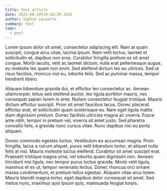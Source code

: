 ```yaml
---
title: Test article
date: 2023-08-28T19:16:39.324Z
author: Sophie Lenaerts
summary: test
tags:
  - post
---
```

Lorem ipsum dolor sit amet, consectetur adipiscing elit. Nam at quam suscipit, congue arcu vitae, lacinia ipsum. Nam velit lectus, laoreet et sollicitudin et, dapibus non eros. Curabitur fringilla pretium ex sit amet congue. Morbi iaculis, velit ac laoreet dictum, nulla erat pellentesque augue, eu molestie leo quam non enim. Sed eleifend dictum leo eu ultrices. Sed ut risus facilisis, rhoncus nisl eu, lobortis felis. Sed ac pulvinar massa, tempor hendrerit libero.

Aliquam bibendum gravida dui, et efficitur leo consectetur ac. Aenean ullamcorper, tellus sed eleifend auctor, leo ligula porttitor mauris, nec consequat sapien lorem in ante. Nullam consectetur feugiat tristique. Mauris dictum efficitur suscipit. Proin sit amet faucibus lacus. Donec placerat efficitur erat, et sollicitudin quam scelerisque eu. Nam eget ligula mattis diam dignissim pretium. Donec facilisis ultricies magna ac viverra. Fusce ante nibh, tempor in pretium vel, viverra sit amet justo. Sed pharetra convallis felis, a gravida nunc cursus vitae. Nunc dapibus nisi eu porta aliquam.

Donec commodo egestas luctus. Vestibulum eu accumsan magna. Proin fringilla, lacus a rutrum aliquet, purus velit bibendum tortor, et aliquet nulla felis at nisi. Mauris molestie luctus eleifend. Curabitur sit amet suscipit erat. Praesent tristique magna urna, vel lobortis quam dignissim non. Aenean tincidunt nisi ligula, nec tempor purus luctus gravida. Morbi velit ligula, maximus et ex ut, tempor venenatis lectus. Donec rhoncus orci ornare massa condimentum, et pretium tellus egestas. Aliquam vitae arcu lorem. Mauris blandit magna tortor, eget dapibus dolor consequat sit amet. Sed metus nunc, maximus quis ipsum quis, malesuada feugiat turpis. 